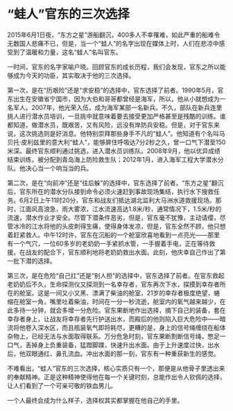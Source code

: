 # “蛙人”官东的三次选择

2015年6月1日夜，“东方之星”游船翻沉，400多人不幸罹难，如此严重的船难令无数国人悲痛不已，但是，当一个“蛙人”的名字出现在媒体上时，人们在悲凉中感受到了温暖和力量，这名“蛙人”名叫官东。 

一时间，官东的名字家喻户晓。回顾官东的成长历程，我们会发现，官东之所以能够成为今天的功臣，其实取决于他的三次选择。 

第一次，是在“历艰险”还是“求安稳”的选择中，官东选择了前者。1990年5月，官东出生在安徽省宁国市，因为大伯和哥哥都曾经是海军，所以，他从小就想成为一名军人。2007年，他光荣入伍，成为海军某部一名新兵。不久，部队在新兵连里挑人进行潜水员培训，一旦挑中就意味着要去接受更加严格甚至是残酷的训练。谁都知道，做潜水员，既艰苦，又有风险，远没有岸防兵安稳。但是，对于官东来说，这次挑选则是好消息。他特别崇拜那些身手不凡的“蛙人”。他知道有个名叫马贝托·皮利兹里的意大利“蛙人”，能够屏住呼吸达7分2秒之久，曾一口气下潜至150米深。最终官东顺利通过挑选，进入潜水员训练队。2008年9月，他以优异成绩结束训练，被分配到青岛海上防险救生队；2012年1月，进入海军工程大学潜水分队。他决心当一个响当当的兵。 

第二次，是在“向前冲”还是“往后躲”的选择中，官东选择了前者。“东方之星”翻沉后，官东所在的潜水分队接到命令必须火速赶到事故现场集结，执行水下搜救任务。6月2日上午11时20分，官东和战友们抵达湖北监利大马洲水道救援现场。那时，江面风高浪急，雨大雾浓，江水流速高达1.8米/秒，通常情况下，1.5米/秒的流速，潜水作业才安全。尽管下潜条件恶劣，但是，官东毫不犹豫，主动请缨，尽管冰冷的江水将他的头皮刺得生痛，使得身体发凉，但是，官东全然不顾，他只想着赶紧救人。中午12时许，官东在沉船的一个舱室欣喜地看到一点亮光——那里有一个气穴，一位60多岁的老奶奶一手紧抓水管，一手握着手电，正在等待救援。在战友的配合下，官东顺利地将老奶奶救出水面。此刻，他庆幸自己作出了第一批下潜的选择。 

第三次，是在危险“自己扛”还是“别人担”的选择中，官东选择了前者。在官东救起老奶奶后不久，生命探测仪又探测到一名幸存者，官东再次下水，探摸到幸存者所在的舱室。这是一间又小又黑、漂满了柴油的舱室，21岁的幸存者极度绝望，蜷缩在舱室一角，嘴里吐着柴油，时间在一分一秒流逝，舱室内的氧气越来越少，在此多待一分钟，就会多增一分危险。官东果断地作出选择，摘下自己的装备，套在幸存者身上，让战友将幸存者先行护送出水，而殿后的他则陷入巨大危险中——暗流将他卷入深水区，而且瓶装氧气即将耗尽，更糟的是，身上的信号绳缠绕在船体杂物上，已经无法与水面取得联系。万分危急时刻，官东果断割断信号绳，憋足一口气，丢掉身上负重装备，猛蹬脚蹼，快速升出水面。由于上升速度过快，出水后，他双眼通红、鼻孔流血。冲出水面的那一刻，官东有一种重获新生的感觉。 

不难看出，“蛙人”官东的三次选择，核心实质只有一个，那便是从他骨子里透出来的奉献精神。正是这种精神使得他在每一个关键时刻，总能作出令人钦佩的选择，让人们看到了一个可亲可敬的铁血男儿。 

一个人最终会成为什么样子，选择权其实都掌握在他自己的手里。